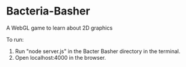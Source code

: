 # Bacteria-Basher
A WebGL game to learn about 2D graphics

To run:

1. Run "node server.js" in the Bacter Basher directory in the terminal.
2. Open localhost:4000 in the browser. 

